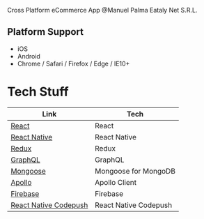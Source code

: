 Cross Platform eCommerce App
@Manuel Palma
Eataly Net S.R.L.

## Platform Support
* iOS
* Android
* Chrome / Safari / Firefox / Edge / IE10+


# Tech Stuff

| Link | Tech |
|------|------|
|[React](https://github.com/facebook/react)|React|
|[React Native](https://github.com/facebook/react-native)|React Native|
|[Redux](https://github.com/reactjs/redux)|Redux|
|[GraphQL](http://graphql.org/learn/)|GraphQL|
|[Mongoose](http://mongoosejs.com/)|Mongoose for MongoDB|
|[Apollo](http://www.apollodata.com/)|Apollo Client|
|[Firebase](https://github.com/firebase/)|Firebase|
|[React Native Codepush](https://github.com/Microsoft/react-native-code-push)|React Native Codepush|